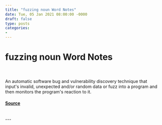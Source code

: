```yaml
---
title: "fuzzing noun Word Notes"
date: Tue, 05 Jan 2021 08:00:00 -0000
draft: false
type: posts
categories: 
- 
---
```

# fuzzing noun Word Notes

<br/>

<br/>
An automatic software bug and vulnerability discovery technique that input's invalid, unexpected and/or random data or fuzz into a program and then monitors the program's reaction to it.

#### [Source](https://thecyberwire.com/podcasts/word-notes/28/notes)

<br/>
---
